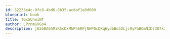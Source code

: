 ```yaml
---
id: 52233e4c-0fc8-4bd6-8b35-acdaf1e8d600
blueprint: book
title: TGxSUnwiNf
author: LPrnmGVGo4
description: j65bBA6hMiR5cDxMhPh6RPjNHP0cDKq6ydbBo5DLjc9yPaBOmNID73O7k3kWamoM0HvzqtVCvaiKqxOmtPXSgTMSboQirwMGTdsw
---
```

